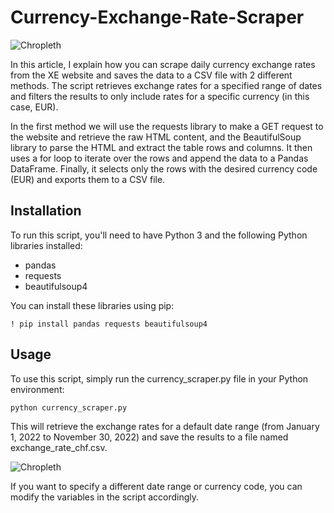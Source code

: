 # Currency-Exchange-Rate-Scraper

![Chropleth](https://github.com/bkhan1820/Currency-Exchange-Rate-Scraper/blob/main/photos/apps.4865.9007199266244244.8a1b6114-110d-4101-abbc-e2fbbc92cb6a.png)

In this article, I explain how you can scrape daily currency exchange rates from the XE website and saves the data to a CSV file with 2 different methods. The script retrieves exchange rates for a specified range of dates and filters the results to only include rates for a specific currency (in this case, EUR).

In the first method we will use the requests library to make a GET request to the website and retrieve the raw HTML content, and the BeautifulSoup library to parse the HTML and extract the table rows and columns. It then uses a for loop to iterate over the rows and append the data to a Pandas DataFrame. Finally, it selects only the rows with the desired currency code (EUR) and exports them to a CSV file.

## Installation

To run this script, you'll need to have Python 3 and the following Python libraries installed:

- pandas
- requests
- beautifulsoup4

You can install these libraries using pip:

```! pip install pandas requests beautifulsoup4```


## Usage

To use this script, simply run the currency_scraper.py file in your Python environment:

```python currency_scraper.py```

This will retrieve the exchange rates for a default date range (from January 1, 2022 to November 30, 2022) and save the results to a file named exchange_rate_chf.csv.


![Chropleth](https://github.com/bkhan1820/Currency-Exchange-Rate-Scraper/blob/main/photos/Screenshot%202023-02-18%20at%2022.40.31.png)

If you want to specify a different date range or currency code, you can modify the variables in the script accordingly.
